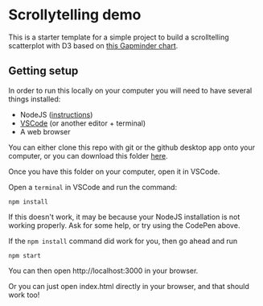 # Scrollytelling demo

This is a starter template for a simple project to build a scrolltelling scatterplot with D3 based on [this Gapminder chart](https://www.gapminder.org/tools/#$chart-type=bubbles&url=v1).

## Getting setup

In order to run this locally on your computer you will need to have several things installed:

- NodeJS ([instructions](https://github.com/jsoma/interactives-class-content/blob/main/301-setup-node.md))
- [VSCode](https://code.visualstudio.com/) (or another editor + terminal)
- A web browser

You can either clone this repo with git or the github desktop app onto your computer, or you can download this folder [here](https://github.com/mitchthorson/lede-2022-dataviz/releases/download/v1.1/demo-scrollytelling.zip).

Once you have this folder on your computer, open it in VSCode.

Open a `terminal` in VSCode and run the command:

```console
npm install 
```

If this doesn't work, it may be because your NodeJS installation is not working properly. Ask for some help, or try using the CodePen above.

If the `npm install` command did work for you, then go ahead and run

```console
npm start
```

You can then open http://localhost:3000 in your browser.


Or you can just open index.html directly in your browser, and that should work too!
